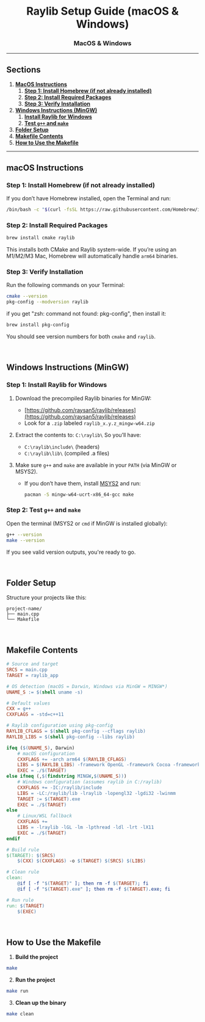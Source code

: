 <h1 align=center>Raylib Setup Guide (macOS & Windows)</h1>

<h3 align=center>MacOS & Windows</h3>

---

## Sections

1. [**MacOS Instructions**](#1)
   1. [**Step 1: Install Homebrew (if not already installed)**](#1-1)
   2. [**Step 2: Install Required Packages**](#1-2)
   3. [**Step 3: Verify Installation**](#1-3)
2. [**Windows Instructions (MinGW)**](#2)
   1. [**Install Raylib for Windows**](#2-1)
   2. [**Test `g++` and `make`**](#2-2)
3. [**Folder Setup**](#3)
4. [**Makefile Contents**](#4)
5. [**How to Use the Makefile**](#5)

---

<a id="1"></a>

## macOS Instructions

<a id="1-1"></a>

### Step 1: Install Homebrew (if not already installed)

If you don’t have Homebrew installed, open the Terminal and run:

```bash
/bin/bash -c "$(curl -fsSL https://raw.githubusercontent.com/Homebrew/install/HEAD/install.sh)"
```

<a id="1-2"></a>

### Step 2: Install Required Packages

```bash
brew install cmake raylib
```

This installs both CMake and Raylib system-wide. If you’re using an M1/M2/M3 Mac, Homebrew will automatically handle `arm64` binaries.

<a id="1-3"></a>

### Step 3: Verify Installation

Run the following commands on your Terminal:

```bash
cmake --version
pkg-config --modversion raylib
```

if you get "zsh: command not found: pkg-config", then install it:
```bash
brew install pkg-config
```

You should see version numbers for both `cmake` and `raylib`.

<br>

<a id="2"></a>

## Windows Instructions (MinGW)

<a id="2-1"></a>

### Step 1: Install Raylib for Windows

1. Download the precompiled Raylib binaries for MinGW:
   - [https://github.com/raysan5/raylib/releases](https://github.com/raysan5/raylib/releases)
   - Look for a `.zip` labeled `raylib_x.y.z_mingw-w64.zip`

2. Extract the contents to:
   `C:\raylib\`
   So you’ll have:
   - `C:\raylib\include\` (headers)
   - `C:\raylib\lib\` (compiled .a files)

3. Make sure `g++` and `make` are available in your `PATH` (via MinGW or MSYS2).
   - If you don’t have them, install [MSYS2](https://www.msys2.org/) and run:

     ```bash
     pacman -S mingw-w64-ucrt-x86_64-gcc make
     ```

<a id="2-2"></a>

### Step 2: Test `g++` and `make`

Open the terminal (MSYS2 or `cmd` if MinGW is installed globally):

```bash
g++ --version
make --version
```

If you see valid version outputs, you're ready to go.

<br>

<a id="3"></a>

## Folder Setup

Structure your projects like this:

```
project-name/
├── main.cpp
└── Makefile
```

<br>

<a id="4"></a>

## Makefile Contents

```makefile
# Source and target
SRCS = main.cpp
TARGET = raylib_app

# OS detection (macOS = Darwin, Windows via MinGW = MINGW*)
UNAME_S := $(shell uname -s)

# Default values
CXX = g++
CXXFLAGS = -std=c++11

# Raylib configuration using pkg-config
RAYLIB_CFLAGS = $(shell pkg-config --cflags raylib)
RAYLIB_LIBS = $(shell pkg-config --libs raylib)

ifeq ($(UNAME_S), Darwin)
    # macOS configuration
    CXXFLAGS += -arch arm64 $(RAYLIB_CFLAGS)
    LIBS = $(RAYLIB_LIBS) -framework OpenGL -framework Cocoa -framework IOKit -framework CoreVideo
    EXEC = ./$(TARGET)
else ifneq (,$(findstring MINGW,$(UNAME_S)))
    # Windows configuration (assumes raylib in C:/raylib)
    CXXFLAGS += -IC:/raylib/include
    LIBS = -LC:/raylib/lib -lraylib -lopengl32 -lgdi32 -lwinmm
    TARGET := $(TARGET).exe
    EXEC = ./$(TARGET)
else
    # Linux/WSL fallback
    CXXFLAGS +=
    LIBS = -lraylib -lGL -lm -lpthread -ldl -lrt -lX11
    EXEC = ./$(TARGET)
endif

# Build rule
$(TARGET): $(SRCS)
	$(CXX) $(CXXFLAGS) -o $(TARGET) $(SRCS) $(LIBS)

# Clean rule
clean:
	@if [ -f "$(TARGET)" ]; then rm -f $(TARGET); fi
	@if [ -f "$(TARGET).exe" ]; then rm -f $(TARGET).exe; fi

# Run rule
run: $(TARGET)
	$(EXEC)
```

<br>

<a id="5"></a>

## How to Use the Makefile

1. **Build the project**

```bash
make
```

2. **Run the project**

```bash
make run
```

3. **Clean up the binary**

```bash
make clean
```